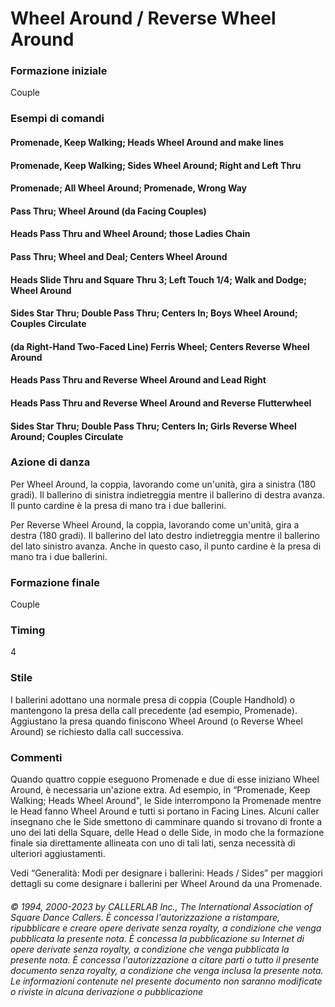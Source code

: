 # Wheel Around / Reverse Wheel Around

### Formazione iniziale
Couple

### Esempi di comandi
#### Promenade, Keep Walking; Heads Wheel Around and make lines
#### Promenade, Keep Walking; Sides Wheel Around; Right and Left Thru
#### Promenade; All Wheel Around; Promenade, Wrong Way
#### Pass Thru; Wheel Around (da Facing Couples)
#### Heads Pass Thru and Wheel Around; those Ladies Chain
#### Pass Thru; Wheel and Deal; Centers Wheel Around
#### Heads Slide Thru and Square Thru 3; Left Touch 1/4; Walk and Dodge; Wheel Around
#### Sides Star Thru; Double Pass Thru; Centers In; Boys Wheel Around; Couples Circulate
#### (da Right-Hand Two-Faced Line) Ferris Wheel; Centers Reverse Wheel Around
#### Heads Pass Thru and Reverse Wheel Around and Lead Right
#### Heads Pass Thru and Reverse Wheel Around and Reverse Flutterwheel
#### Sides Star Thru; Double Pass Thru; Centers In; Girls Reverse Wheel Around; Couples Circulate

### Azione di danza
Per Wheel Around, la coppia, lavorando come un'unità, gira a sinistra (180 gradi). Il ballerino di
sinistra indietreggia mentre il ballerino di destra avanza. Il punto cardine è la presa di mano tra i due
ballerini.

Per Reverse Wheel Around, la coppia, lavorando come un'unità, gira a destra (180 gradi). Il ballerino del lato
destro indietreggia mentre il ballerino del lato sinistro avanza. Anche in questo caso, il punto cardine è la presa
di mano tra i due ballerini.

### Formazione finale
Couple

### Timing
4

### Stile
I ballerini adottano una normale presa di coppia (Couple Handhold) o mantengono la presa della call
precedente (ad esempio, Promenade). Aggiustano la presa quando finiscono Wheel Around (o Reverse Wheel
Around) se richiesto dalla call successiva.

### Commenti
Quando quattro coppie eseguono Promenade e due di esse iniziano Wheel Around, è necessaria
un'azione extra. Ad esempio, in “Promenade, Keep Walking; Heads Wheel Around", le Side interrompono la
Promenade mentre le Head fanno Wheel Around e tutti si portano in Facing Lines. Alcuni caller insegnano che
le Side smettono di camminare quando si trovano di fronte a uno dei lati della Square, delle Head o delle Side,
in modo che la formazione finale sia direttamente allineata con uno di tali lati, senza necessità di ulteriori
aggiustamenti.

Vedi “Generalità: Modi per designare i ballerini: Heads / Sides” per maggiori dettagli su come designare i
ballerini per Wheel Around da una Promenade.

###### © 1994, 2000-2023 by CALLERLAB Inc., The International Association of Square Dance Callers.  È concessa l'autorizzazione a ristampare, ripubblicare e creare opere derivate senza royalty, a condizione che venga pubblicata la presente nota. È concessa la pubblicazione su Internet di opere derivate senza royalty, a condizione che venga pubblicata la presente nota. È concessa l'autorizzazione a citare parti o tutto il presente documento senza royalty, a condizione che venga inclusa la presente nota. Le informazioni contenute nel presente documento non saranno modificate o riviste in alcuna derivazione o pubblicazione